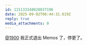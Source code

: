 ```yaml
---
id: 115133348028037196
date: 2025-09-02T06:44:31.619Z
reply: true
media_attachments: 0
---
```


[@1900](https://social.1900.live/@1900) 我正式退出 Memos 了，停更了。

